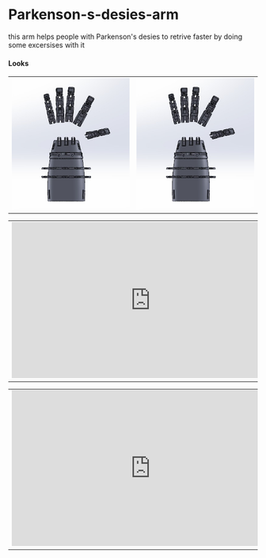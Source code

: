# Parkenson-s-desies-arm
this arm helps people with Parkenson's desies to retrive faster by doing some excersises with it 

#### Looks

<table>
  <tr>
      <td><img src="./Looks/img1.jpg" alt="Image 1"></td>
      <td><img src="./Looks/img1.jpg" alt="Image 2"></td>
  </tr>
</table>

<table>
  <tr>
    <td>
      <iframe width="560" height="315" src="https://www.youtube.com/watch?v=C93SoHYeuz0" frameborder="0" allowfullscreen></iframe>
    </td>
</table>

<table>
  <tr>
    <td>
      <iframe width="560" height="315" src="https://www.youtube.com/embed/VIDEO_ID" frameborder="0" allowfullscreen></iframe>
    </td>
    <td>
      <iframe width="560" height="315" src="https://www.youtube.com/embed/ANOTHER_VIDEO_ID" frameborder="0" allowfullscreen></iframe>
    </td>
  </tr>
</table>
